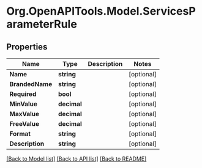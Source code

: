 
# Org.OpenAPITools.Model.ServicesParameterRule

## Properties

Name | Type | Description | Notes
------------ | ------------- | ------------- | -------------
**Name** | **string** |  | [optional] 
**BrandedName** | **string** |  | [optional] 
**Required** | **bool** |  | [optional] 
**MinValue** | **decimal** |  | [optional] 
**MaxValue** | **decimal** |  | [optional] 
**FreeValue** | **decimal** |  | [optional] 
**Format** | **string** |  | [optional] 
**Description** | **string** |  | [optional] 

[[Back to Model list]](../README.md#documentation-for-models)
[[Back to API list]](../README.md#documentation-for-api-endpoints)
[[Back to README]](../README.md)

